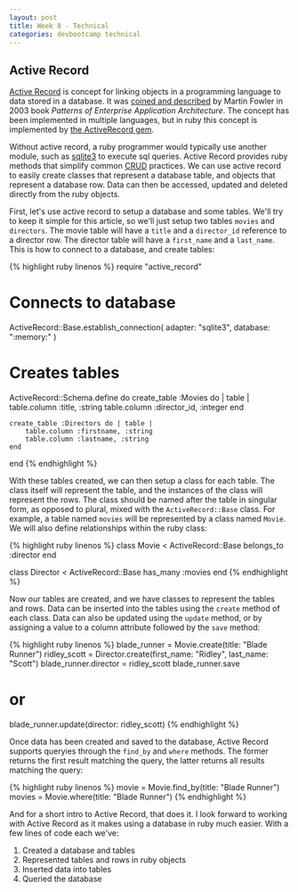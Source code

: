 ```yaml
---
layout: post
title: Week 8 - Technical
categories: devbootcamp technical
---
```


Active Record
------------
[Active Record][1] is concept for linking objects in a programming language to data stored in a database. It was [coined and described][2] by Martin Fowler in 2003 book *Patterns of Enterprise Application Architecture*. The concept has been implemented in multiple languages, but in ruby this concept is implemented by [the ActiveRecord gem][3]. 

Without active record, a ruby programmer would typically use another module, such as [sqlite3][4] to execute sql queries. Active Record provides ruby methods that simplify common [CRUD][5] practices. We can use active record to easily create classes that represent a database table, and objects that represent a database row. Data can then be accessed, updated and deleted directly from the ruby objects.

First, let's use active record to setup a database and some tables. We'll try to keep it simple for this article, so we'll just setup two tables `movies` and `directors`. The movie table will have a `title` and a `director_id` reference to a director row. The director table will have a `first_name` and a `last_name`. This is how to connect to a database, and create tables:

{% highlight ruby linenos %}
require "active_record"

# Connects to database
ActiveRecord::Base.establish_connection(
    adapter: "sqlite3",
    database: ":memory:"
)

# Creates tables
ActiveRecord::Schema.define do
    create_table :Movies do | table |
        table.column :title, :string
        table.column :director_id, :integer
    end

    create_table :Directors do | table |
        table.column :firstname, :string
        table.column :lastname, :string
    end
end
{% endhighlight %}

With these tables created, we can then setup a class for each table. The class itself will represent the table, and the instances of the class will represent the rows. The class should be named after the table in singular form, as opposed to plural, mixed with the `ActiveRecord::Base` class. For example, a table named `movies` will be represented by a class named `Movie`. We will also define relationships within the ruby class:

{% highlight ruby linenos %}
class Movie < ActiveRecord::Base
    belongs_to :director 
end

class Director < ActiveRecord::Base
    has_many :movies
end
{% endhighlight %}

Now our tables are created, and we have classes to represent the tables and rows. Data can be inserted into the tables using the `create` method of each class. Data can also be updated using the `update` method, or by assigning a value to a column attribute followed by the `save` method:

{% highlight ruby linenos %}
blade_runner = Movie.create(title: "Blade Runner")
ridley_scott = Director.create(first_name: "Ridley", last_name: "Scott")
blade_runner.director = ridley_scott
blade_runner.save
# or
blade_runner.update(director: ridley_scott)
{% endhighlight %}

Once data has been created and saved to the database, Active Record supports queryies through the `find_by` and `where` methods. The former returns the first result matching the query, the latter returns all results matching the query:

{% highlight ruby linenos %}
movie = Movie.find_by(title: "Blade Runner")
movies = Movie.where(title: "Blade Runner")
{% endhighlight %}

And for a short intro to Active Record, that does it. I look forward to working with Active Record as it makes using a database in ruby much easier. With a few lines of code each we've:

1. Created a database and tables
2. Represented tables and rows in ruby objects
3. Inserted data into tables
4. Queried the database

[1]: http://en.wikipedia.org/wiki/Active_record_pattern
[2]: http://www.martinfowler.com/eaaCatalog/activeRecord.html
[3]: https://rubygems.org/gems/activerecord
[4]: https://rubygems.org/gems/sqlite3
[5]: http://en.wikipedia.org/wiki/Create,_read,_update_and_delete
